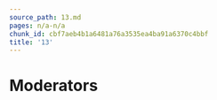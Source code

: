 ```yaml
---
source_path: 13.md
pages: n/a-n/a
chunk_id: cbf7aeb4b1a6481a76a3535ea4ba91a6370c4bbf
title: '13'
---
```

# Moderators
